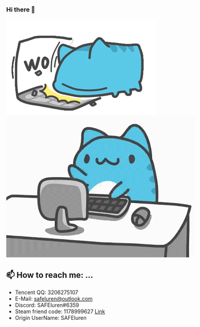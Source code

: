 ### Hi there 👋

<img src="./2b258de6822cca79.gif" alt="Capoo" />
<img src="./8d4526aadd642eb.gif" alt="Capoo" />


## 📫 How to reach me: ...
- Tencent QQ: 3206275107
- E-Mail: safeluren@outlook.com
- Discord: SAFEluren#6359
- Steam friend code: 1178999627 [Link](https://steamcommunity.com/id/SAFEluren/)
- Origin UserName: SAFEluren
